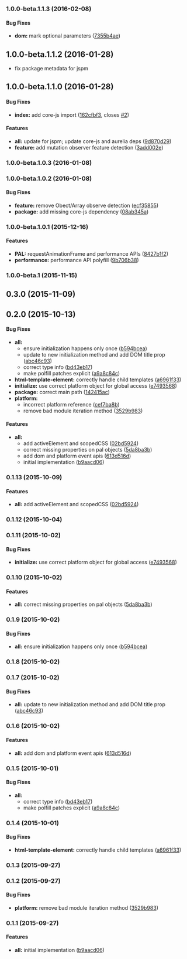 ### 1.0.0-beta.1.1.3 (2016-02-08)


#### Bug Fixes

* **dom:** mark optional parameters ([7355b4ae](http://github.com/aurelia/pal-browser/commit/7355b4aeb3249187c79f2ab1aece44679632fbab))


## 1.0.0-beta.1.1.2 (2016-01-28)

* fix package metadata for jspm

## 1.0.0-beta.1.1.0 (2016-01-28)


#### Bug Fixes

* **index:** add core-js import ([162cfbf3](http://github.com/aurelia/pal-browser/commit/162cfbf3208b0123a9860f4a3b2dbfd4559d9b40), closes [#2](http://github.com/aurelia/pal-browser/issues/2))


#### Features

* **all:** update for jspm; update core-js and aurelia deps ([9d870d29](http://github.com/aurelia/pal-browser/commit/9d870d2948ba93706fce9053c979bf8ebe5a5b0b))
* **feature:** add mutation observer feature detection ([3add002e](http://github.com/aurelia/pal-browser/commit/3add002e5531401cf7e97f46d411225c6ad9621e))


### 1.0.0-beta.1.0.3 (2016-01-08)


### 1.0.0-beta.1.0.2 (2016-01-08)


#### Bug Fixes

* **feature:** remove Obect/Array observe detection ([ecf35855](http://github.com/aurelia/pal-browser/commit/ecf358551a7958a6996fb78d2e604356a536bf30))
* **package:** add missing core-js dependency ([08ab345a](http://github.com/aurelia/pal-browser/commit/08ab345af92d9ba8ddf2ba324a926e2e689c3adf))


### 1.0.0-beta.1.0.1 (2015-12-16)


#### Features

* **PAL:** requestAnimationFrame and performance APIs ([8427b1f2](http://github.com/aurelia/pal-browser/commit/8427b1f26c93033973cdfb91c4ec0c57ccf7326c))
* **performance:** performance API polyfill ([9b706b38](http://github.com/aurelia/pal-browser/commit/9b706b38296a586f7716ae433ec8b603bc678b5e))


### 1.0.0-beta.1 (2015-11-15)


## 0.3.0 (2015-11-09)


## 0.2.0 (2015-10-13)


#### Bug Fixes

* **all:**
  * ensure initialization happens only once ([b594bcea](http://github.com/aurelia/pal-browser/commit/b594bcea7d26930cb8bf3459344602b060ea4379))
  * update to new initialization method and add DOM title prop ([abc46c93](http://github.com/aurelia/pal-browser/commit/abc46c93d7cf750ec2d05d142373c8dcede6db90))
  * correct type info ([bd43eb17](http://github.com/aurelia/pal-browser/commit/bd43eb175b328f372698a45e53fef25302800b63))
  * make polfill patches explicit ([a9a8c84c](http://github.com/aurelia/pal-browser/commit/a9a8c84ce6b3f221f5f673b9441523fd855d7c4a))
* **html-template-element:** correctly handle child templates ([a6961f33](http://github.com/aurelia/pal-browser/commit/a6961f33bf6fae7f8cdaeb235e5f5aca33aff5fe))
* **initialize:** use correct platform object for global access ([e7493568](http://github.com/aurelia/pal-browser/commit/e7493568e39c253e177d5dac9a36c62eda6a251c))
* **package:** correct main path ([142415ac](http://github.com/aurelia/pal-browser/commit/142415ac43097efcfb9abc9c9c325ce1e35b275e))
* **platform:**
  * incorrect platform reference ([cef7ba8b](http://github.com/aurelia/pal-browser/commit/cef7ba8b5c4b8be9d6bb917913672c9aa108e652))
  * remove bad module iteration method ([3529b983](http://github.com/aurelia/pal-browser/commit/3529b9832c139ef77f2c755d0b0ad37e599ba8f1))


#### Features

* **all:**
  * add activeElement and scopedCSS ([02bd5924](http://github.com/aurelia/pal-browser/commit/02bd59241823f87286c481e842508ca67ba0854d))
  * correct missing properties on pal objects ([5da8ba3b](http://github.com/aurelia/pal-browser/commit/5da8ba3bded4aa9021bc5b5feaea3070933a7acb))
  * add dom and platform event apis ([613d516d](http://github.com/aurelia/pal-browser/commit/613d516d1fde0e193a2387134d1f1f4c131688f5))
  * initial implementation ([b9aacd06](http://github.com/aurelia/pal-browser/commit/b9aacd0620ca51f8648115220793f4df5ce030ac))


### 0.1.13 (2015-10-09)


#### Features

* **all:** add activeElement and scopedCSS ([02bd5924](http://github.com/aurelia/pal-browser/commit/02bd59241823f87286c481e842508ca67ba0854d))


### 0.1.12 (2015-10-04)


### 0.1.11 (2015-10-02)


#### Bug Fixes

* **initialize:** use correct platform object for global access ([e7493568](http://github.com/aurelia/pal-browser/commit/e7493568e39c253e177d5dac9a36c62eda6a251c))


### 0.1.10 (2015-10-02)


#### Features

* **all:** correct missing properties on pal objects ([5da8ba3b](http://github.com/aurelia/pal-browser/commit/5da8ba3bded4aa9021bc5b5feaea3070933a7acb))


### 0.1.9 (2015-10-02)


#### Bug Fixes

* **all:** ensure initialization happens only once ([b594bcea](http://github.com/aurelia/pal-browser/commit/b594bcea7d26930cb8bf3459344602b060ea4379))


### 0.1.8 (2015-10-02)


### 0.1.7 (2015-10-02)


#### Bug Fixes

* **all:** update to new initialization method and add DOM title prop ([abc46c93](http://github.com/aurelia/pal-browser/commit/abc46c93d7cf750ec2d05d142373c8dcede6db90))


### 0.1.6 (2015-10-02)


#### Features

* **all:** add dom and platform event apis ([613d516d](http://github.com/aurelia/pal-browser/commit/613d516d1fde0e193a2387134d1f1f4c131688f5))


### 0.1.5 (2015-10-01)


#### Bug Fixes

* **all:**
  * correct type info ([bd43eb17](http://github.com/aurelia/pal-browser/commit/bd43eb175b328f372698a45e53fef25302800b63))
  * make polfill patches explicit ([a9a8c84c](http://github.com/aurelia/pal-browser/commit/a9a8c84ce6b3f221f5f673b9441523fd855d7c4a))


### 0.1.4 (2015-10-01)


#### Bug Fixes

* **html-template-element:** correctly handle child templates ([a6961f33](http://github.com/aurelia/pal-browser/commit/a6961f33bf6fae7f8cdaeb235e5f5aca33aff5fe))


### 0.1.3 (2015-09-27)


### 0.1.2 (2015-09-27)


#### Bug Fixes

* **platform:** remove bad module iteration method ([3529b983](http://github.com/aurelia/pal-browser/commit/3529b9832c139ef77f2c755d0b0ad37e599ba8f1))


### 0.1.1 (2015-09-27)


#### Features

* **all:** initial implementation ([b9aacd06](http://github.com/aurelia/pal-browser/commit/b9aacd0620ca51f8648115220793f4df5ce030ac))
